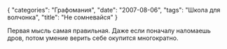 {
   "categories": "Графомания",
   "date": "2007-08-06",
   "tags": "Школа для волчонка",
   "title": "Не сомневайся"
}

Первая мысль самая правильная. Даже если поначалу наломаешь дров, потом умение верить себе окупится многократно.
